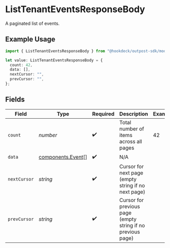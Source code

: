 # ListTenantEventsResponseBody

A paginated list of events.

## Example Usage

```typescript
import { ListTenantEventsResponseBody } from "@hookdeck/outpost-sdk/models/operations";

let value: ListTenantEventsResponseBody = {
  count: 42,
  data: [],
  nextCursor: "",
  prevCursor: "",
};
```

## Fields

| Field                                                       | Type                                                        | Required                                                    | Description                                                 | Example                                                     |
| ----------------------------------------------------------- | ----------------------------------------------------------- | ----------------------------------------------------------- | ----------------------------------------------------------- | ----------------------------------------------------------- |
| `count`                                                     | *number*                                                    | :heavy_check_mark:                                          | Total number of items across all pages                      | 42                                                          |
| `data`                                                      | [components.Event](../../models/components/event.md)[]      | :heavy_check_mark:                                          | N/A                                                         |                                                             |
| `nextCursor`                                                | *string*                                                    | :heavy_check_mark:                                          | Cursor for next page (empty string if no next page)         |                                                             |
| `prevCursor`                                                | *string*                                                    | :heavy_check_mark:                                          | Cursor for previous page (empty string if no previous page) |                                                             |